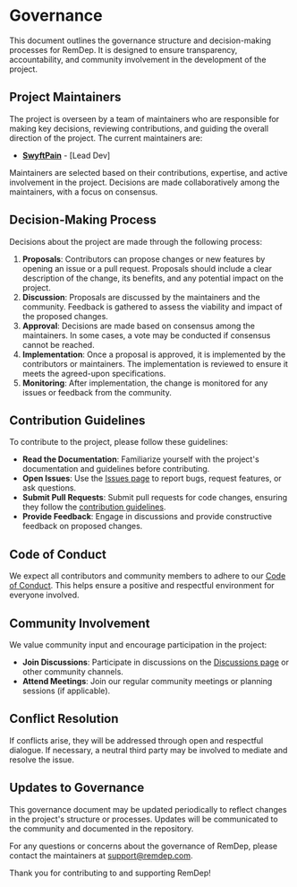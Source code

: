 # Governance

This document outlines the governance structure and decision-making processes for RemDep. It is designed to ensure transparency, accountability, and community involvement in the development of the project.

## Project Maintainers

The project is overseen by a team of maintainers who are responsible for making key decisions, reviewing contributions, and guiding the overall direction of the project. The current maintainers are:

- **[SwyftPain](https://github.com/SwyftPain)** - [Lead Dev]

Maintainers are selected based on their contributions, expertise, and active involvement in the project. Decisions are made collaboratively among the maintainers, with a focus on consensus.

## Decision-Making Process

Decisions about the project are made through the following process:

1. **Proposals**: Contributors can propose changes or new features by opening an issue or a pull request. Proposals should include a clear description of the change, its benefits, and any potential impact on the project.
2. **Discussion**: Proposals are discussed by the maintainers and the community. Feedback is gathered to assess the viability and impact of the proposed changes.
3. **Approval**: Decisions are made based on consensus among the maintainers. In some cases, a vote may be conducted if consensus cannot be reached.
4. **Implementation**: Once a proposal is approved, it is implemented by the contributors or maintainers. The implementation is reviewed to ensure it meets the agreed-upon specifications.
5. **Monitoring**: After implementation, the change is monitored for any issues or feedback from the community.

## Contribution Guidelines

To contribute to the project, please follow these guidelines:

- **Read the Documentation**: Familiarize yourself with the project's documentation and guidelines before contributing.
- **Open Issues**: Use the [Issues page](https://github.com/SwyftPain/remdep/issues) to report bugs, request features, or ask questions.
- **Submit Pull Requests**: Submit pull requests for code changes, ensuring they follow the [contribution guidelines](CONTRIBUTING.md).
- **Provide Feedback**: Engage in discussions and provide constructive feedback on proposed changes.

## Code of Conduct

We expect all contributors and community members to adhere to our [Code of Conduct](CODE_OF_CONDUCT.md). This helps ensure a positive and respectful environment for everyone involved.

## Community Involvement

We value community input and encourage participation in the project:

- **Join Discussions**: Participate in discussions on the [Discussions page](https://github.com/SwyftPain/remdep/discussions) or other community channels.
- **Attend Meetings**: Join our regular community meetings or planning sessions (if applicable).

## Conflict Resolution

If conflicts arise, they will be addressed through open and respectful dialogue. If necessary, a neutral third party may be involved to mediate and resolve the issue.

## Updates to Governance

This governance document may be updated periodically to reflect changes in the project's structure or processes. Updates will be communicated to the community and documented in the repository.

For any questions or concerns about the governance of RemDep, please contact the maintainers at [support@remdep.com](mailto:nikolamatic225@gmail.com).

Thank you for contributing to and supporting RemDep!
